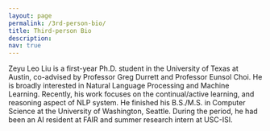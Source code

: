 ```yaml
---
layout: page
permalink: /3rd-person-bio/
title: Third-person Bio
description:
nav: true
---
```

Zeyu Leo Liu is a first-year Ph.D. student in the University of Texas at Austin, co-advised by Professor Greg Durrett and Professor Eunsol Choi. He is broadly interested in Natural Language Processing and Machine Learning. Recently, his work focuses on the continual/active learning, and reasoning aspect of NLP system. He finished his B.S./M.S. in Computer Science at the University of Washington, Seattle. During the period, he had been an AI resident at FAIR and summer research intern at USC-ISI.
